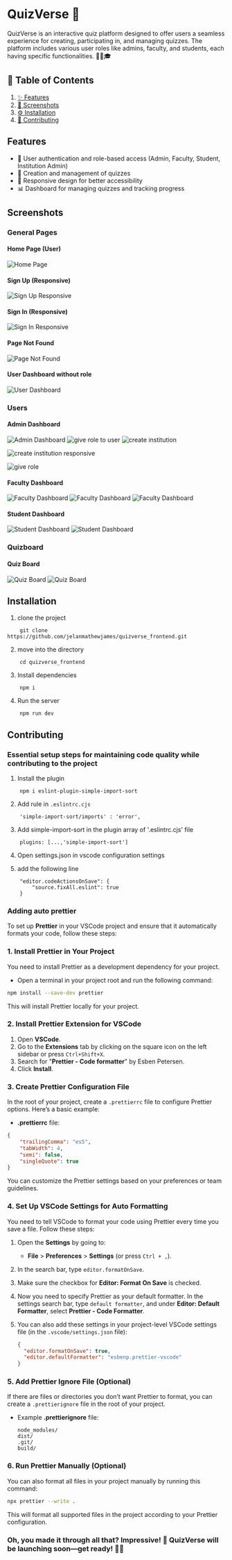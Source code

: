 # QuizVerse 🎉

QuizVerse is an interactive quiz platform designed to offer users a seamless experience for creating, participating in, and managing quizzes. The platform includes various user roles like admins, faculty, and students, each having specific functionalities. 🧑‍🏫🎓


## 📑 Table of Contents
1. [✨ Features](#features)
2. [📸 Screenshots](#screenshots)
3. [⚙️ Installation](#installation)
4. [🤝 Contributing](#contributing)


## Features
- 🔐 User authentication and role-based access (Admin, Faculty, Student, Institution Admin)
- 📝 Creation and management of quizzes
- 📱 Responsive design for better accessibility
- 📊 Dashboard for managing quizzes and tracking progress


##  Screenshots 

### General Pages

#### Home Page (User)
![Home Page](./screenshots/general_pages/home_page_user_without_persistant_login.png)



#### Sign Up (Responsive)
![Sign Up Responsive](./screenshots/general_pages/sigg_up_responsive.png)

#### Sign In (Responsive)
![Sign In Responsive](./screenshots/general_pages/sign_in.png)



#### Page Not Found
![Page Not Found](./screenshots/general_pages/page_not_found.png)

#### User Dashboard without role 
![User Dashboard](./screenshots/general_pages/user_dashboard_without_role.png)


### Users
#### Admin Dashboard
![Admin Dashboard](./screenshots/users/admin/create_course_department.png)
![give role to user](./screenshots/users/admin/give_role.png)
![create institution](./screenshots/users/admin/create_institution.png)

![create institution responsive](./screenshots/users/admin/create_institution_responsive.png)

![give role](./screenshots/users/admin/give_role.png)



#### Faculty Dashboard
![Faculty Dashboard](./screenshots/users/faculty/create_qbank.png)
![Faculty Dashboard](./screenshots/users/faculty/start_quiz.png)
![Faculty Dashboard](./screenshots/users/faculty/view_result.png)


#### Student Dashboard
![Student Dashboard](./screenshots/users/student/take_quiz.png)
![Student Dashboard](./screenshots/users/student/view_result.png)



### Quizboard

#### Quiz Board
![Quiz Board](./screenshots/quizboard/quiz_board.png)
![Quiz Board](./screenshots/quizboard/quiz_board_responsive.png)


## Installation

1. clone the project

```
    git clone https://github.com/jelanmathewjames/quizverse_frontend.git

```

2. move into the directory

```
    cd quizverse_frontend
```

3. Install dependencies

```
    npm i
```

4. Run the server

```
    npm run dev
```

## Contributing

### Essential setup steps for maintaining code quality while contributing to the project


1. Install the plugin

```
    npm i eslint-plugin-simple-import-sort
```

2. Add rule in `.eslintrc.cjs`

```
    'simple-import-sort/imports' : 'error',
```

3. Add simple-import-sort in the plugin array of '.eslintrc.cjs' file

```
    plugins: [...,'simple-import-sort']
```

4. Open settings.json in vscode configuration settings

5. add the following line

```
    "editor.codeActionsOnSave": {
        "source.fixAll.eslint": true
    }
```

### Adding auto prettier
To set up **Prettier** in your VSCode project and ensure that it automatically formats your code, follow these steps:

### 1. Install Prettier in Your Project

You need to install Prettier as a development dependency for your project.

- Open a terminal in your project root and run the following command:

```bash
npm install --save-dev prettier
```

This will install Prettier locally for your project.

### 2. Install Prettier Extension for VSCode

1. Open **VSCode**.
2. Go to the **Extensions** tab by clicking on the square icon on the left sidebar or press `Ctrl+Shift+X`.
3. Search for "**Prettier - Code formatter**" by Esben Petersen.
4. Click **Install**.

### 3. Create Prettier Configuration File

In the root of your project, create a `.prettierrc` file to configure Prettier options. Here’s a basic example:

- **.prettierrc** file:
```json
{
    "trailingComma": "es5",
    "tabWidth": 4,
    "semi": false,
    "singleQuote": true
}

```

You can customize the Prettier settings based on your preferences or team guidelines.

### 4. Set Up VSCode Settings for Auto Formatting

You need to tell VSCode to format your code using Prettier every time you save a file. Follow these steps:

1. Open the **Settings** by going to:
   - **File** > **Preferences** > **Settings** (or press `Ctrl + ,`).

2. In the search bar, type `editor.formatOnSave`.

3. Make sure the checkbox for **Editor: Format On Save** is checked.

4. Now you need to specify Prettier as your default formatter. In the settings search bar, type `default formatter`, and under **Editor: Default Formatter**, select **Prettier - Code Formatter**.

5. You can also add these settings in your project-level VSCode settings file (in the `.vscode/settings.json` file):
   ```json
   {
     "editor.formatOnSave": true,
     "editor.defaultFormatter": "esbenp.prettier-vscode"
   }
   ```

### 5. Add Prettier Ignore File (Optional)

If there are files or directories you don’t want Prettier to format, you can create a `.prettierignore` file in the root of your project.

- Example **.prettierignore** file:
  ```plaintext
  node_modules/
  dist/
  .git/
  build/
  ```

### 6. Run Prettier Manually (Optional)

You can also format all files in your project manually by running this command:

```bash
npx prettier --write .
```

This will format all supported files in the project according to your Prettier configuration.

### Oh, you made it through all that? Impressive! 🎉 QuizVerse will be launching soon—get ready! 🚀😎